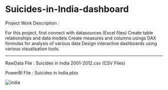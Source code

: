 # Suicides-in-India-dashboard

Project Work Description :

For this project, first connect with datasources (Excel files)
Create table relationships and data models
Create measures and columns usings DAX formulas for analysis of various data
Design interactive dashboards using various visualisation tools.

--------------------

RawData File : Suicides in India 2001-2012.csv (CSV Files)

PowerBI File : Suicides in India.pbix

![india](https://github.com/mkumawat20/Suicides-in-India-dashboard/assets/131505771/b4610195-1d13-4cf8-82cb-57200f9b5fff)
